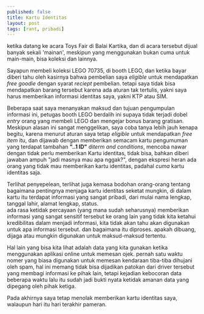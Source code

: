 ```yaml
---
published: false
title: Kartu Identitas
layout: post
tags: [rant, pribadi]
---
```

ketika datang ke acara Toys Fair di Balai Kartika, dan di acara tersebut dijual banyak sekali 'mainan', meskipun yang menggunakan bukan cuma untuk main-main, bisa koleksi dan lainnya.

Sayapun membeli koleksi LEGO 70735, di booth LEGO, dan ketika bayar diberi tahu oleh kasirnya bahwa pembelian saya *eligible* untuk mendapatkan *free goodie* dengan syarat *reciept* pembelian. tetapi saya tidak bisa mendapatkan barang tersebut karena ada aturan tak tertulis, yakni saya harus memberikan informasi identitas saya, yakni KTP atau SIM.

<!-- more -->

Beberapa saat saya menanyakan maksud dan tujuan pengumpulan informasi ini, petugas booth LEGO berdalih ini supaya tidak terjadi dobel *entry* orang yang membeli LEGO dan mengejar bonus barang gratisan. Meskipun alasan ini sangat menggelikan, saya coba tanya lebih jauh kenapa begitu, karena menurut aturan saya tetap *eligible* untuk mendapatkan *free item* itu, dan dijawab dengan memberikan semacam kartu pengumuman yang terdapat tambahan **"..1 ID"** di*term and conditions*, mencoba nawar dengan tidak perlu memberikan Kartu identitas, tidak bisa, bahkan diberi jawaban ampuh "jadi masnya mau apa nggak?", dengan ekspresi heran ada orang yang tidak mau memberikan kartu identitas, padahal *cuma* kartu identitas saja.

Terlihat penyepelean, terlihat juga kemasa bodohan orang-orang tentang bagaimana pentingnya menjaga kartu identitas seketat mungkin, di dalam kartu itu terdapat informasi yang sangat pribadi, dari mulai nama lengkap, tanggal lahir, alamat lengkap, status.   
ada rasa ketidak percayaan (yang mana sudah seharusnya) memberikan informasi yang sangat sensitif tersebut ke orang lain yang tidak kita ketahui kredibilitas dalam menjadi informasi, kita tidak akan tahu akan digunakan untuk apa informasi tersebut. dan bagaimana itu diproses. apakah dibuang, dijaga atau mungkin digunakan untuk maksud-maksud tertentu.

Hal lain yang bisa kita lihat adalah data yang kita gunakan ketika menggunakan aplikasi online untuk memesan ojek. pernah satu waktu nomer yang biasa digunakan untuk memesan kendaraan tiba-tiba dihujani oleh spam, hal ini memang tidak bisa dijadikan patokan dari driver tersebut yang membagi informasi ke pihak lain, tetapi kejadian kebocoran data beberapa waktu lalu itu sudah jadi bukti nyata ketidak amanan data yang dipegang oleh pihak ketiga.

Pada akhirnya saya tetap menolak memberikan kartu identitas saya, walaupun hari itu hari terakhir pameran. 
